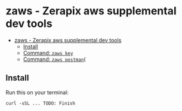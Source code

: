 # zaws - Zerapix aws supplemental dev tools

- [zaws - Zerapix aws supplemental dev tools](#zaws---zerapix-aws-supplemental-dev-tools)
    * [Install](#install)
    * [Command: `zaws key`](#command-zaws-key)
    * [Command: `zaws postman`](#command-zaws-postman)(

## Install

Run this on your terminal:

```shell
curl -sSL ... TODO: Finish
```
